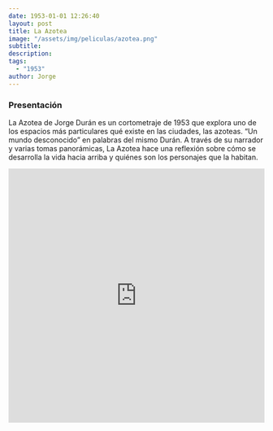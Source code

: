 ```yaml
---
date: 1953-01-01 12:26:40
layout: post
title: La Azotea
image: "/assets/img/peliculas/azotea.png"
subtitle: 
description: 
tags:
  - "1953"
author: Jorge
---
```


### Presentación

La Azotea de Jorge Durán es un cortometraje de 1953 que explora uno de los espacios más particulares qué existe en las ciudades, las azoteas. “Un mundo desconocido” en palabras del mismo Durán. A través de su narrador y varias tomas panorámicas, La Azotea hace una reflexión sobre cómo se desarrolla la vida hacia arriba y quiénes son los personajes que la habitan. 

<iframe width="100%" height="500wh" src="https://www.youtube.com/embed/i5lFiHxG47I" title="YouTube video player" frameborder="0" allow="accelerometer; autoplay; clipboard-write; encrypted-media; gyroscope; picture-in-picture" allowfullscreen></iframe>